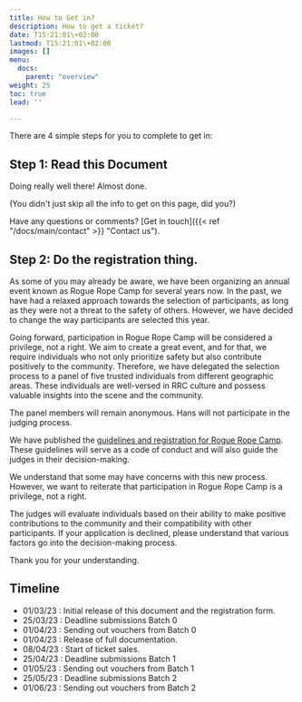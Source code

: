 ```yaml
---
title: How to Get in?
description: How to get a ticket?
date: T15:21:01\+02:00
lastmod: T15:21:01\+02:00
images: []
menu: 
  docs:
    parent: "overview"
weight: 25
toc: true
lead: ''

---
```

There are 4 simple steps for you to complete to get in:

## Step 1: Read this Document

Doing really well there! Almost done.

(You didn't just skip all the info to get on this page, did you?)

Have any questions or comments? [Get in touch]({{< ref "/docs/main/contact" >}} "Contact us").

## Step 2: Do the registration thing. 

As some of you may already be aware, we have been organizing an annual event known as Rogue Rope Camp for several years now. In the past, we have had a relaxed approach towards the selection of participants, as long as they were not a threat to the safety of others. However, we have decided to change the way participants are selected this year.

Going forward, participation in Rogue Rope Camp will be considered a privilege, not a right. We aim to create a great event, and for that, we require individuals who not only prioritize safety but also contribute positively to the community. Therefore, we have delegated the selection process to a panel of five trusted individuals from different geographic areas. These individuals are well-versed in RRC culture and possess valuable insights into the scene and the community.

The panel members will remain anonymous. Hans will not participate in the judging process.

We have published the [guidelines and registration for Rogue Rope Camp](https://doplr.xyz/guidelines.php). These guidelines will serve as a code of conduct and will also guide the judges in their decision-making.

We understand that some may have concerns with this new process. However, we want to reiterate that participation in Rogue Rope Camp is a privilege, not a right.

The judges will evaluate individuals based on their ability to make positive contributions to the community and their compatibility with other participants. If your application is declined, please understand that various factors go into the decision-making process.

Thank you for your understanding.

## Timeline

* 01/03/23 : Initial release of this document and the registration form.
* 25/03/23 : Deadline submissions Batch 0
* 01/04/23 : Sending out vouchers from Batch 0
* 01/04/23 : Release of full documentation.
* 08/04/23 : Start of ticket sales.
* 25/04/23 : Deadline submissions Batch 1
* 01/05/23 : Sending out vouchers from Batch 1
* 25/05/23 : Deadline submissions Batch 2
* 01/06/23 : Sending out vouchers from Batch 2
